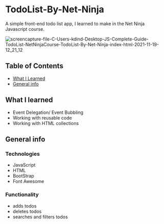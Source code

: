 # TodoList-By-Net-Ninja
A simple front-end todo list app, I learned to make in the Net Ninja Javascript course.

![screencapture-file-C-Users-kdind-Desktop-JS-Complete-Guide-TodoList-NetNinjaCourse-TodoList-By-Net-Ninja-index-html-2021-11-19-12_21_12](https://user-images.githubusercontent.com/79128405/142672752-e4dcd929-792b-4769-ac4b-edfb5a1cc826.png)



## Table of Contents
* [What I Learned](#what-i-learned)
* [General info](#general-info)


## What I learned
- Event Delegation/ Event Bubbling
- Working with reusable code
- Working with HTML collections 

## General info

### Technologies
* JavaScript
* HTML
* BootStrap
* Font Awesome

### Functionality
- adds todos
- deletes todos
- searches and filters todos